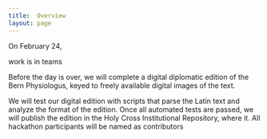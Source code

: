 ```yaml
---
title:  Overview
layout: page
---
```



On February 24,


work is in teams

Before the day is over, we will complete a digital diplomatic edition of the Bern Physiologus, keyed to freely available digital images of the text.

We will test our digital edition with scripts that parse the Latin text and analyze the format of the edition.  Once all automated tests are passed, we will publish the edition in the Holy Cross Institutional Repository, where it.  All hackathon participants will be named as contributors
